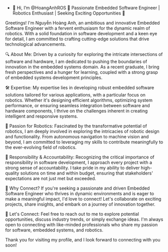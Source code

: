 - 👋 Hi, I’m @HoangAnhROS
🚀 Passionate Embedded Software Engineer | Robotics Enthusiast | Seeking Exciting Opportunities 🤖

Greetings! I'm Nguyễn Hoàng Anh, an ambitious and innovative Embedded Software Engineer with a fervent enthusiasm for the dynamic realm of robotics. With a solid foundation in software development and a keen eye for detail, I am committed to crafting cutting-edge solutions that drive technological advancements.

🔍 About Me:
Driven by a curiosity for exploring the intricate intersections of software and hardware, I am dedicated to pushing the boundaries of innovation in the embedded systems domain. As a recent graduate, I bring fresh perspectives and a hunger for learning, coupled with a strong grasp of embedded systems development principles.

🛠️ Expertise:
My expertise lies in developing robust embedded software solutions tailored for various applications, with a particular focus on robotics. Whether it's designing efficient algorithms, optimizing system performance, or ensuring seamless integration between software and hardware components, I thrive on the challenges inherent in creating intelligent and responsive systems.

🤖 Passion for Robotics:
Fascinated by the transformative potential of robotics, I am deeply involved in exploring the intricacies of robotic design and functionality. From autonomous navigation to machine vision and beyond, I am committed to leveraging my skills to contribute meaningfully to the ever-evolving field of robotics.

💼 Responsibility & Accountability:
Recognizing the critical importance of responsibility in software development, I approach every project with a strong sense of accountability. I take pride in my ability to deliver high-quality solutions on time and within budget, ensuring that stakeholders' expectations are not just met but exceeded.

🌟 Why Connect?
If you're seeking a passionate and driven Embedded Software Engineer who thrives in dynamic environments and is eager to make a meaningful impact, I'd love to connect! Let's collaborate on exciting projects, share insights, and embark on a journey of innovation together.

📩 Let's Connect:
Feel free to reach out to me to explore potential opportunities, discuss industry trends, or simply exchange ideas. I'm always open to connecting with like-minded professionals who share my passion for software, embedded systems, and robotics.

Thank you for visiting my profile, and I look forward to connecting with you soon!

